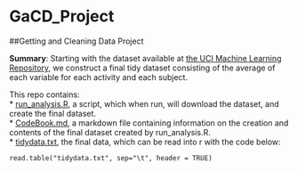 # GaCD_Project
##Getting and Cleaning Data Project

**Summary**: Starting with the dataset available at [the UCI Machine Learning Repository](https://archive.ics.uci.edu/ml/datasets/Human+Activity+Recognition+Using+Smartphones), we construct a final tidy dataset consisting of the average of each variable for each activity and each subject. 

This repo contains:  
	* [run_analysis.R]("run_analysis.R"), a script, which when run, will download the dataset, and create the final dataset.  
	* [CodeBook.md]("CodeBook.md"), a markdown file containing information on the creation and contents of the final dataset created by run_analysis.R.   
	* [tidydata.txt]("tidydata.txt"), the final data, which can be read into r with the code below: 

`read.table("tidydata.txt", sep="\t", header = TRUE)`




